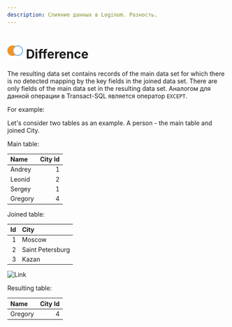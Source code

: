 ```yaml
---
description: Слияние данных в Loginom. Разность.
---
```

# ![Difference](./../../../images/icons/components/joindata/join-diff_default.svg) Difference

The resulting data set contains records of the main data set for which there is no detected mapping by the key fields in the joined data set. There are only fields of the main data set in the resulting data set. Аналогом для данной операции в Transact-SQL является оператор `EXCEPT`.

For example:

Let's consider two tables as an example. A person - the main table and joined City.

Main table:

|Name|City Id|
|:-|-:|
|Andrey|1|
|Leonid|2|
|Sergey|1|
|Gregory|4|

Joined table:

|Id|City|
|-:|:-|
|1|Moscow|
|2|Saint Petersburg|
|3|Kazan|

![Link](./merge-fulljoin.png)

Resulting table:

|Name|City Id|
|:-|-:|
|Gregory|4|
